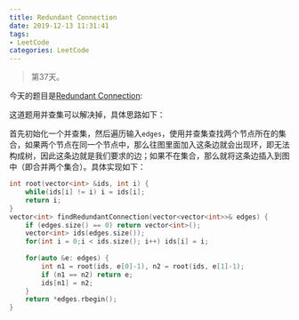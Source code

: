 ```yaml
---
title: Redundant Connection
date: 2019-12-13 11:31:41
tags:
- LeetCode
categories: LeetCode
---
```


> 第37天。

今天的题目是[Redundant Connection](https://leetcode.com/problems/redundant-connection/):

这道题用并查集可以解决掉，具体思路如下：

首先初始化一个并查集，然后遍历输入`edges`，使用并查集查找两个节点所在的集合，如果两个节点在同一个节点中，那么往图里面加入这条边就会出现环，即无法构成树，因此这条边就是我们要求的边；如果不在集合，那么就将这条边插入到图中（即合并两个集合）。具体实现如下：

```c++
int root(vector<int> &ids, int i) {
    while(ids[i] != i) i = ids[i];
    return i;
}
vector<int> findRedundantConnection(vector<vector<int>>& edges) {
    if (edges.size() == 0) return vector<int>();
    vector<int> ids(edges.size());
    for(int i = 0;i < ids.size(); i++) ids[i] = i;
    
    for(auto &e: edges) {
        int n1 = root(ids, e[0]-1), n2 = root(ids, e[1]-1);
        if (n1 == n2) return e;
        ids[n1] = n2;
    }
    return *edges.rbegin();
}
```

